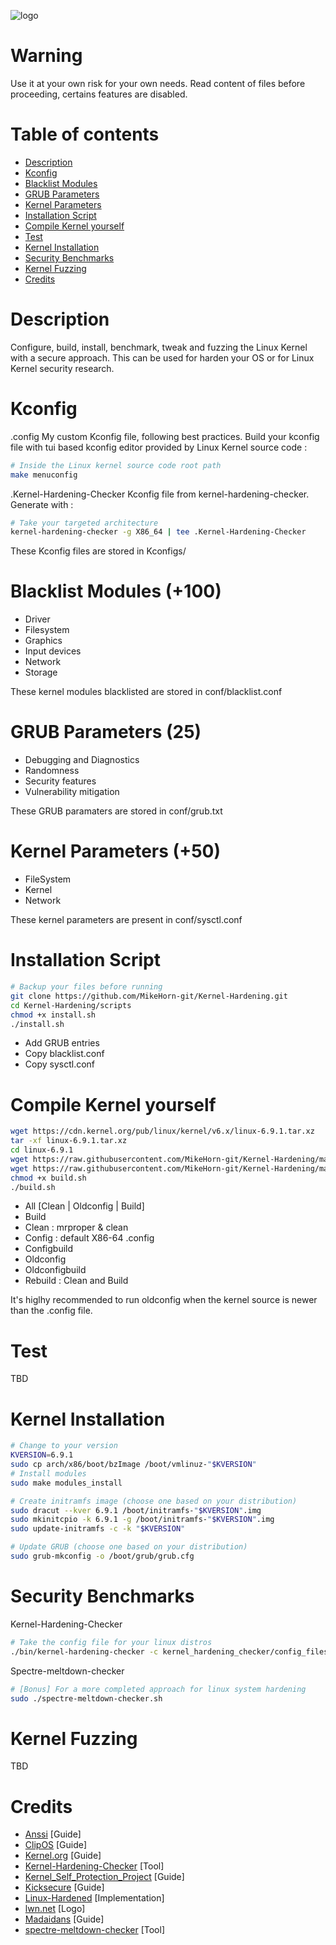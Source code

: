 ![logo](https://github.com/MikeHorn-git/Kernel-Hardening/assets/123373126/e4fca8a7-782a-42a7-863e-431a94660313)

# Warning
Use it at your own risk for your own needs. Read content of files before proceeding, certains features are disabled.

# Table of contents
* [Description](https://github.com/MikeHorn-git/Kernel-Hardening#description)
* [Kconfig](https://github.com/MikeHorn-git/Kernel-Hardening#kconfig)
* [Blacklist Modules](https://github.com/MikeHorn-git/Kernel-Hardening#blacklist-modules-100)
* [GRUB Parameters](https://github.com/MikeHorn-git/Kernel-Hardening#grub-parameters-25)
* [Kernel Parameters](https://github.com/MikeHorn-git/Kernel-Hardening#kernel-parameters-50)
* [Installation Script](https://github.com/MikeHorn-git/Kernel-Hardening#installation-script)
* [Compile Kernel yourself](https://github.com/MikeHorn-git/Kernel-Hardening#compile-kernel-yourself)
* [Test](https://github.com/MikeHorn-git/Kernel-Hardening#compile-kernel-yourself)
* [Kernel Installation](https://github.com/MikeHorn-git/Kernel-Hardening#kernel-installation)
* [Security Benchmarks](https://github.com/MikeHorn-git/Kernel-Hardening#security-benchmarks)
* [Kernel Fuzzing](https://github.com/MikeHorn-git/Kernel-Hardening#kernel-fuzzing)
* [Credits](https://github.com/MikeHorn-git/Kernel-Hardening#credits)

# Description
Configure, build, install, benchmark, tweak and fuzzing the Linux Kernel with a secure approach.
This can be used for harden your OS or for Linux Kernel security research.

# Kconfig
.config
My custom Kconfig file, following best practices.
Build your kconfig file with tui based kconfig editor provided by Linux Kernel source code :
```bash
# Inside the Linux kernel source code root path
make menuconfig
```
.Kernel-Hardening-Checker
Kconfig file from kernel-hardening-checker.
Generate with :
```bash
# Take your targeted architecture
kernel-hardening-checker -g X86_64 | tee .Kernel-Hardening-Checker
```
These Kconfig files are stored in Kconfigs/

# Blacklist Modules (+100)
* Driver
* Filesystem
* Graphics
* Input devices
* Network
* Storage

These kernel modules blacklisted are stored in conf/blacklist.conf

# GRUB Parameters (25)
* Debugging and Diagnostics
* Randomness
* Security features
* Vulnerability mitigation

These GRUB paramaters are stored in conf/grub.txt

# Kernel Parameters (+50)
* FileSystem
* Kernel
* Network

These kernel parameters are present in conf/sysctl.conf

# Installation Script
```bash
# Backup your files before running
git clone https://github.com/MikeHorn-git/Kernel-Hardening.git
cd Kernel-Hardening/scripts
chmod +x install.sh
./install.sh
```
* Add GRUB entries
* Copy blacklist.conf
* Copy sysctl.conf

# Compile Kernel yourself
```bash
wget https://cdn.kernel.org/pub/linux/kernel/v6.x/linux-6.9.1.tar.xz
tar -xf linux-6.9.1.tar.xz
cd linux-6.9.1
wget https://raw.githubusercontent.com/MikeHorn-git/Kernel-Hardening/main/Kconfigs/.config
wget https://raw.githubusercontent.com/MikeHorn-git/Kernel-Hardening/main/scripts/build.sh
chmod +x build.sh
./build.sh
```
* All [Clean | Oldconfig | Build]
* Build
* Clean : mrproper & clean
* Config : default X86-64 .config
* Configbuild
* Oldconfig
* Oldconfigbuild
* Rebuild : Clean and Build

It's higlhy recommended to run oldconfig when the kernel source is newer than the .config file.

# Test
TBD

# Kernel Installation
```bash
# Change to your version
KVERSION=6.9.1
sudo cp arch/x86/boot/bzImage /boot/vmlinuz-"$KVERSION"
# Install modules
sudo make modules_install

# Create initramfs image (choose one based on your distribution)
sudo dracut --kver 6.9.1 /boot/initramfs-"$KVERSION".img
sudo mkinitcpio -k 6.9.1 -g /boot/initramfs-"$KVERSION".img
sudo update-initramfs -c -k "$KVERSION"

# Update GRUB (choose one based on your distribution)
sudo grub-mkconfig -o /boot/grub/grub.cfg
```

# Security Benchmarks
Kernel-Hardening-Checker
```bash
# Take the config file for your linux distros
./bin/kernel-hardening-checker -c kernel_hardening_checker/config_files/distros/Archlinux-hardened.config -l /proc/cmdline -s kernel_hardening_checker/config_files/distros/example_sysctls.txt
```
Spectre-meltdown-checker
```bash
# [Bonus] For a more completed approach for linux system hardening
sudo ./spectre-meltdown-checker.sh
```

# Kernel Fuzzing
TBD

# Credits
* [Anssi](https://cyber.gouv.fr/publications/recommandations-de-securite-relatives-un-systeme-gnulinux) [Guide]
* [ClipOS](https://docs.clip-os.org/clipos/kernel.html#configuration) [Guide]
* [Kernel.org](https://www.kernel.org/doc/html/latest/admin-guide/kernel-parameters.html) [Guide]
* [Kernel-Hardening-Checker](https://github.com/a13xp0p0v/kernel-hardening-checker) [Tool]
* [Kernel_Self_Protection_Project](https://kernsec.org/wiki/index.php/Kernel_Self_Protection_Project/Recommended_Settings) [Guide]
* [Kicksecure](https://github.com/Kicksecure) [Guide]
* [Linux-Hardened](https://github.com/anthraxx/linux-hardened) [Implementation]
* [lwn.net](https://lwn.net/) [Logo]
* [Madaidans](https://madaidans-insecurities.github.io/guides/linux-hardening.html#kernel) [Guide]
* [spectre-meltdown-checker](https://github.com/speed47/spectre-meltdown-checker) [Tool]
